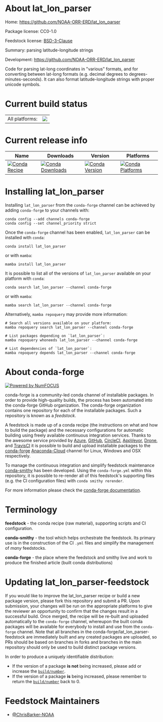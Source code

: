 About lat_lon_parser
====================

Home: https://github.com/NOAA-ORR-ERD/lat_lon_parser

Package license: CC0-1.0

Feedstock license: [BSD-3-Clause](https://github.com/conda-forge/lat_lon_parser-feedstock/blob/main/LICENSE.txt)

Summary: parsing latitude-longitude strings

Development: https://github.com/NOAA-ORR-ERD/lat_lon_parser

Code for parsing lat-long coordinates in "various" formats,
and for converting between lat-long formats (e.g. decimal
degrees to degrees-minutes-seconds). It can also format
latitude-longitude strings with proper unicode symbols.


Current build status
====================


<table><tr><td>All platforms:</td>
    <td>
      <a href="https://dev.azure.com/conda-forge/feedstock-builds/_build/latest?definitionId=11629&branchName=main">
        <img src="https://dev.azure.com/conda-forge/feedstock-builds/_apis/build/status/lat_lon_parser-feedstock?branchName=main">
      </a>
    </td>
  </tr>
</table>

Current release info
====================

| Name | Downloads | Version | Platforms |
| --- | --- | --- | --- |
| [![Conda Recipe](https://img.shields.io/badge/recipe-lat_lon_parser-green.svg)](https://anaconda.org/conda-forge/lat_lon_parser) | [![Conda Downloads](https://img.shields.io/conda/dn/conda-forge/lat_lon_parser.svg)](https://anaconda.org/conda-forge/lat_lon_parser) | [![Conda Version](https://img.shields.io/conda/vn/conda-forge/lat_lon_parser.svg)](https://anaconda.org/conda-forge/lat_lon_parser) | [![Conda Platforms](https://img.shields.io/conda/pn/conda-forge/lat_lon_parser.svg)](https://anaconda.org/conda-forge/lat_lon_parser) |

Installing lat_lon_parser
=========================

Installing `lat_lon_parser` from the `conda-forge` channel can be achieved by adding `conda-forge` to your channels with:

```
conda config --add channels conda-forge
conda config --set channel_priority strict
```

Once the `conda-forge` channel has been enabled, `lat_lon_parser` can be installed with `conda`:

```
conda install lat_lon_parser
```

or with `mamba`:

```
mamba install lat_lon_parser
```

It is possible to list all of the versions of `lat_lon_parser` available on your platform with `conda`:

```
conda search lat_lon_parser --channel conda-forge
```

or with `mamba`:

```
mamba search lat_lon_parser --channel conda-forge
```

Alternatively, `mamba repoquery` may provide more information:

```
# Search all versions available on your platform:
mamba repoquery search lat_lon_parser --channel conda-forge

# List packages depending on `lat_lon_parser`:
mamba repoquery whoneeds lat_lon_parser --channel conda-forge

# List dependencies of `lat_lon_parser`:
mamba repoquery depends lat_lon_parser --channel conda-forge
```


About conda-forge
=================

[![Powered by
NumFOCUS](https://img.shields.io/badge/powered%20by-NumFOCUS-orange.svg?style=flat&colorA=E1523D&colorB=007D8A)](https://numfocus.org)

conda-forge is a community-led conda channel of installable packages.
In order to provide high-quality builds, the process has been automated into the
conda-forge GitHub organization. The conda-forge organization contains one repository
for each of the installable packages. Such a repository is known as a *feedstock*.

A feedstock is made up of a conda recipe (the instructions on what and how to build
the package) and the necessary configurations for automatic building using freely
available continuous integration services. Thanks to the awesome service provided by
[Azure](https://azure.microsoft.com/en-us/services/devops/), [GitHub](https://github.com/),
[CircleCI](https://circleci.com/), [AppVeyor](https://www.appveyor.com/),
[Drone](https://cloud.drone.io/welcome), and [TravisCI](https://travis-ci.com/)
it is possible to build and upload installable packages to the
[conda-forge](https://anaconda.org/conda-forge) [Anaconda-Cloud](https://anaconda.org/)
channel for Linux, Windows and OSX respectively.

To manage the continuous integration and simplify feedstock maintenance
[conda-smithy](https://github.com/conda-forge/conda-smithy) has been developed.
Using the ``conda-forge.yml`` within this repository, it is possible to re-render all of
this feedstock's supporting files (e.g. the CI configuration files) with ``conda smithy rerender``.

For more information please check the [conda-forge documentation](https://conda-forge.org/docs/).

Terminology
===========

**feedstock** - the conda recipe (raw material), supporting scripts and CI configuration.

**conda-smithy** - the tool which helps orchestrate the feedstock.
                   Its primary use is in the construction of the CI ``.yml`` files
                   and simplify the management of *many* feedstocks.

**conda-forge** - the place where the feedstock and smithy live and work to
                  produce the finished article (built conda distributions)


Updating lat_lon_parser-feedstock
=================================

If you would like to improve the lat_lon_parser recipe or build a new
package version, please fork this repository and submit a PR. Upon submission,
your changes will be run on the appropriate platforms to give the reviewer an
opportunity to confirm that the changes result in a successful build. Once
merged, the recipe will be re-built and uploaded automatically to the
`conda-forge` channel, whereupon the built conda packages will be available for
everybody to install and use from the `conda-forge` channel.
Note that all branches in the conda-forge/lat_lon_parser-feedstock are
immediately built and any created packages are uploaded, so PRs should be based
on branches in forks and branches in the main repository should only be used to
build distinct package versions.

In order to produce a uniquely identifiable distribution:
 * If the version of a package **is not** being increased, please add or increase
   the [``build/number``](https://docs.conda.io/projects/conda-build/en/latest/resources/define-metadata.html#build-number-and-string).
 * If the version of a package **is** being increased, please remember to return
   the [``build/number``](https://docs.conda.io/projects/conda-build/en/latest/resources/define-metadata.html#build-number-and-string)
   back to 0.

Feedstock Maintainers
=====================

* [@ChrisBarker-NOAA](https://github.com/ChrisBarker-NOAA/)

